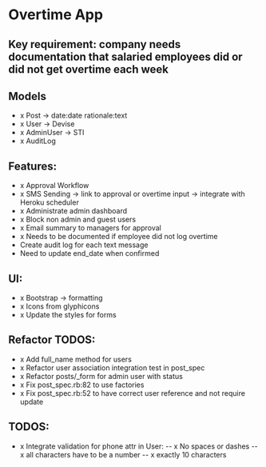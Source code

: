 # Overtime App

## Key requirement: company needs documentation that salaried employees did or did not get overtime each week

## Models
- x Post -> date:date rationale:text
- x User -> Devise
- x AdminUser -> STI
- x AuditLog

## Features:
- x Approval Workflow
- x SMS Sending -> link to approval or overtime input -> integrate with Heroku scheduler
- x Administrate admin dashboard
- x Block non admin and guest users
- x Email summary to managers for approval
- x Needs to be documented if employee did not log overtime
- Create audit log for each text message
- Need to update end_date when confirmed

## UI:
- x Bootstrap -> formatting
- x Icons from glyphicons
- x Update the styles for forms

## Refactor TODOS:
- x Add full_name method for users
- x Refactor user association integration test in post_spec
- x Refactor posts/_form for admin user with status
- x Fix post_spec.rb:82 to use factories
- x Fix post_spec.rb:52 to have correct user reference and not require update

## TODOS:
- x Integrate validation for phone attr in User:
-- x No spaces or dashes
-- x all characters have to be a number
-- x exactly 10 characters